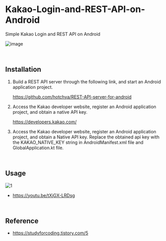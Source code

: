 # Kakao-Login-and-REST-API-on-Android

Simple Kakao Login and REST API on Android

![image](https://user-images.githubusercontent.com/54389889/117373094-95ed8280-af05-11eb-81f1-31edad2f4e9e.png)

</br>

## Installation

1. Build a REST API server through the following link, and start an Android application project.

    https://github.com/hotchya/REST-API-server-for-android

2. Access the Kakao developer website, register an Android application project, and obtain a native API key.

    https://developers.kakao.com/

3. Access the Kakao developer website, register an Android application project, and obtain a Native API key. Replace the obtained api key with the KAKAO_NATIVE_KEY string in AndroidManifest.xml file and GlobalApplication.kt file.

</br>

## Usage

![1](https://user-images.githubusercontent.com/54389889/117381048-161be400-af16-11eb-9abd-3ce6d8b5339d.gif)

- https://youtu.be/tXjGX-LRDsg

</br>

## Reference
- https://studyforcoding.tistory.com/5
